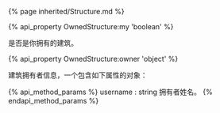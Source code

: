 {% page inherited/Structure.md %}  

{% api_property OwnedStructure:my 'boolean' %}

是否是你拥有的建筑。

{% api_property OwnedStructure:owner 'object' %}

建筑拥有者信息，一个包含如下属性的对象：

{% api_method_params %}
username : string
拥有者姓名。
{% endapi_method_params %}

